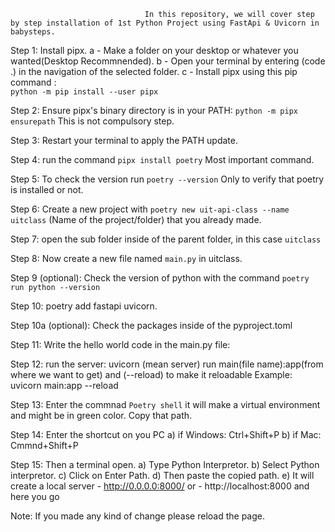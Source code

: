                                   In this repository, we will cover step by step installation of 1st Python Project using FastApi & Uvicorn in babysteps.

Step 1: Install pipx.
	a - Make a folder on your desktop or whatever you wanted(Desktop Recommnended).
  	b - Open your terminal by entering (code .) in the navigation of the selected folder.
	c - Install pipx using this pip command : 			
 								`python -m pip install --user pipx`

Step 2: Ensure pipx's binary directory is in your PATH: 
								`python -m pipx ensurepath` 
This is not compulsory step.

Step 3: Restart your terminal to apply the PATH update.

Step 4: run the command 
								`pipx install poetry` 
Most important command.

Step 5: To check the version run 
								`poetry --version`
Only to verify that poetry is installed or not. 

Step 6: Create a new project with 				`poetry new uit-api-class --name uitclass` 
(Name of the project/folder) that you already made. 

Step 7: open the sub folder inside of the parent folder, in this case `uitclass`

Step 8: Now create a new file named `main.py` in uitclass.

Step 9 (optional): Check the version of python with the command `poetry run python --version`

Step 10: poetry add fastapi uvicorn.

Step 10a (optional): Check the packages inside of the pyproject.toml

Step 11: Write the hello world code in the main.py file:
	
Step 12: run the server: uvicorn (mean server) run main(file name):app(from where we want to get) and (--reload) to make it reloadable
Example: uvicorn main:app --reload 

Step 13: Enter the commnad 						`Poetry shell`
it will make a virtual environment and might be in green color. Copy that path.

Step 14: Enter the shortcut on you PC
a) if Windows: Ctrl+Shift+P
b) if Mac: Cmmnd+Shift+P

Step 15: Then a terminal open. 
a) Type Python Interpretor.
b) Select Python interpretor.
c) Click on Enter Path.
d) Then paste the copied path. 
e) It will create a local server - http://0.0.0.0:8000/ or - http://localhost:8000 and here you go

Note: If you made any kind of change please reload the page.
